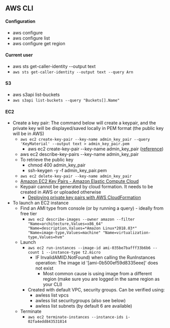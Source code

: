 ## AWS CLI 
#### Configuration
* aws configure
* aws configure list
* aws configure get region

#### Current user
* aws sts get-caller-identity --output text 
* `aws sts get-caller-identity --output text --query Arn`

#### S3
* aws s3api list-buckets
* `aws s3api list-buckets --query "Buckets[].Name"`

#### EC2
* Create a key pair: The command below will create a keypair, and the private key will be displayed/saved locally in PEM format (the public key will be in AWS)
  * `aws ec2 create-key-pair --key-name admin_key_pair --query 'KeyMaterial' --output text > admin_key_pair.pem`
    * aws ec2 create-key-pair --key-name admin_key_pair ([reference](https://docs.aws.amazon.com/cli/latest/reference/ec2/create-key-pair.html))
  * aws ec2 describe-key-pairs --key-name admin_key_pair
  * To retrieve the public key 
    * chmod 400 admin_key_pair
    * ssh-keygen -y -f admin_key_pair.pem 
  * `aws ec2 delete-key-pair --key-name admin_key_pair`
  * [Amazon EC2 Key Pairs - Amazon Elastic Compute Cloud](https://docs.aws.amazon.com/AWSEC2/latest/UserGuide/ec2-key-pairs.html#having-ec2-create-your-key-pair)
  * Keypair cannot be generated by cloud formation. It needs to be created in AWS or uploaded otherwise 
    * [Deploying private key pairs with AWS CloudFormation](https://binx.io/blog/2017/10/25/deploying-private-key-pairs-with-aws-cloudformation/)
* To launch an EC2 instance
  * Find an AMI type from console (or by running  a query) - ideally from free tier
    * `aws ec2 describe-images --owner amazon --filter "Name=architecture,Values=x86_64" "Name=description,Values=*Amazon Linux*2018.03*" "Name=image-type,Values=machine" "Name=virtualization-type,Values=hvm"`
  * Launch
    * `aws ec2 run-instances --image-id ami-035be7bafff33b6b6 --count 1 --instance-type t2.micro`
      * IF InvalidAMIID.NotFound) when calling the RunInstances operation: The image id '[ami-0b500ef59d8335eee]' does not exist
        * Most common cause is using image from a different region (make sure you are logged in the same region as your CLI)
    * Created with default VPC, security groups. Can be verified using:
      *  awless list vpcs
      * awless list securitygroups (also see below)
      * awless list subnets (by default 6 are available)
  * Terminate
    * `aws ec2 terminate-instances --instance-ids i-02fa4edd843531814`



